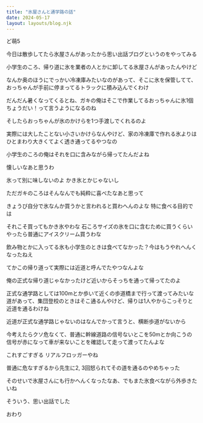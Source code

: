 ```yaml
---
title: "氷屋さんと通学路の話"
date: 2024-05-17
layout: layouts/blog.njk
---
```

<p>ど萌5</p>

<p>今日は散歩してたら氷屋さんがあったから思い出話ブログというのをやってみる</p>

<p>小学生のころ、帰り道に氷を業者の人とかに卸してる氷屋さんがあったんやけど</p>

<p>なんか奥のほうにでっかい冷凍庫みたいなのがあって、そこに氷を保管してて、おっちゃんが手前に停まってるトラックに積み込んでくわけ</p>

<p>だんだん暑くなってくるとね、ガキの俺はそこで作業してるおっちゃんに氷1個ちょうだい！って言うようになるのね</p>

<p>そしたらおっちゃんが氷のかけらを1つ手渡しでくれるのよ</p>

<p>実際には大したことない小さいかけらなんやけど、家の冷凍庫で作れる氷よりはひとまわり大きくてよく透き通ってるやつなの</p>

<p>小学生のころの俺はそれを口に含みながら帰ってたんだよね</p>

<p>懐しいなあと思うわ</p>

<p>氷って別に味しないのよ かき氷とかじゃないし</p>

<p>ただガキのころはそんなんでも純粋に喜べたなあと思って</p>

<p>きょうび自分で氷なんか買うかと言われると買わへんのよな 特に食べる目的では</p>

<p>それこそ買ってもかき氷やわな 石ころサイズの氷を口に含むために買うくらいやったら普通にアイスクリーム買うわな</p>

<p>飲み物とかに入ってる氷も小学生のときは食べてなかった？今はもうやれへんくなったねえ</p>

<p>てかこの帰り道って実際には近道と呼んでたやつなんよな</p>

<p>俺の正式な帰り道じゃなかったけど近いからそっちを通って帰ってたのよ</p>

<p>正式な通学路としては100mとか歩いて近くの歩道橋まで行って渡ってみたいな道があって、集団登校のときはそこ通るんやけど、帰りは1人やからこっそりと近道を通るわけね</p>

<p>近道が正式な通学路じゃないのはなんでかって言うと、横断歩道がないから</p>

<p>今考えたらクソ危なくて、普通に幹線道路の信号ないとこを50mとか向こうの信号が赤になって車が来ないことを確認して走って渡ってたんよな</p>

<p>これすごすぎる リアルフロッガーやね</p>

<p>普通に危なすぎるから先生に2, 3回怒られてその道を通るのやめちゃった</p>

<p>そのせいで氷屋さんにも行かへんくなったなあ、でもまた氷食べながら外歩きたいね</p>

<p>そういう、思い出話でした</p>

<p>おわり</p>